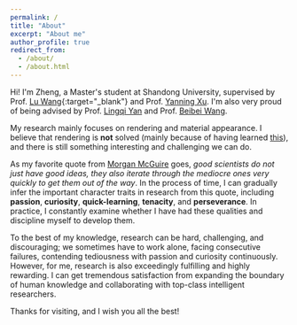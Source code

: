 ```yaml
---
permalink: /
title: "About"
excerpt: "About me"
author_profile: true
redirect_from: 
  - /about/
  - /about.html
---
```



Hi! I'm Zheng, a Master's student at Shandong University, supervised by Prof. [Lu Wang](http://vr.sdu.edu.cn/info/1010/1060.htm){:target="_blank"} and Prof. [Yanning Xu](http://vr.sdu.edu.cn/info/1010/1062.htm). I'm also very proud of being advised by Prof. [Lingqi Yan](https://sites.cs.ucsb.edu/~lingqi/) and Prof. [Beibei Wang](https://wangningbei.github.io/).

My research mainly focuses on rendering and material appearance. I believe that rendering is **not** solved (mainly because of having learned [this](https://www.bilibili.com/video/BV1my4y1z76s?p=3&t=8m30s)), and there is still something interesting and challenging we can do.

As my favorite quote from [Morgan McGuire](https://casual-effects.com/morgan/index.html) goes, *good scientists do not just have good ideas, they also iterate through the mediocre ones very quickly to get them out of the way*. 
In the process of time, I can gradually infer the important character traits in research from this quote, including **passion**, **curiosity**, **quick-learning**, **tenacity**, and **perseverance**.
In practice, I constantly examine whether I have had these qualities and discipline myself to develop them.

To the best of my knowledge, research can be hard, challenging, and discouraging; we sometimes have to work alone, facing consecutive failures, contending tediousness with passion and curiosity continuously. However, for me, research is also exceedingly fulfilling and highly rewarding. I can get tremendous satisfaction from expanding the boundary of human knowledge and collaborating with top-class intelligent researchers.

Thanks for visiting, and I wish you all the best! 